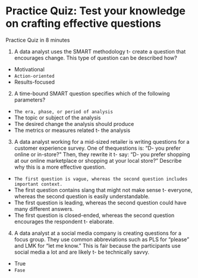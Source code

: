 # Practice Quiz: Test your knowledge on crafting effective questions

Practice Quiz in 8 minutes

1. A data analyst uses the SMART methodology t- create a question that encourages change. This type of question can be described how?

- Motivational
- `Action-oriented`
- Results-focused

2. A time-bound SMART question specifies which of the following parameters?

- `The era, phase, or period of analysis`
- The topic or subject of the analysis
- The desired change the analysis should produce
- The metrics or measures related t- the analysis

3. A data analyst working for a mid-sized retailer is writing questions for a customer experience survey. One of thequestions is: “D- you prefer online or in-store?" Then, they rewrite it t- say: “D- you prefer shopping at our online
marketplace or shopping at your local store?” Describe why this is a more effective question.

- `The first question is vague, whereas the second question includes important context.`
- The first question contains slang that might not make sense t- everyone, whereas the second question is easily understandable.
- The first question is leading, whereas the second question could have many different answers.
- The first question is closed-ended, whereas the second question encourages the respondent t- elaborate.

4. A data analyst at a social media company is creating questions for a focus group. They use common abbreviations such as PLS for “please” and LMK for “let me know.” This is fair because the participants use social media a lot and
are likely t- be technically savvy.

- True
- `Fase`


